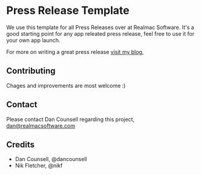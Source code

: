 # Press Release Template
We use this template for all Press Releases over at Realmac Software. 
It's a good starting point for any app releated press release, feel free to use it for your own app launch.

For more on writing a great press release [visit my blog](http://dancounsell.com/blog/how-to-write-a-press-release/), 

## Contributing
Chages and improvements are most welcome :)

## Contact
Please contact Dan Counsell regarding this project, dan@realmacsoftware.com

## Credits
- Dan Counsell, @dancounsell
- Nik Fletcher, @nikf
